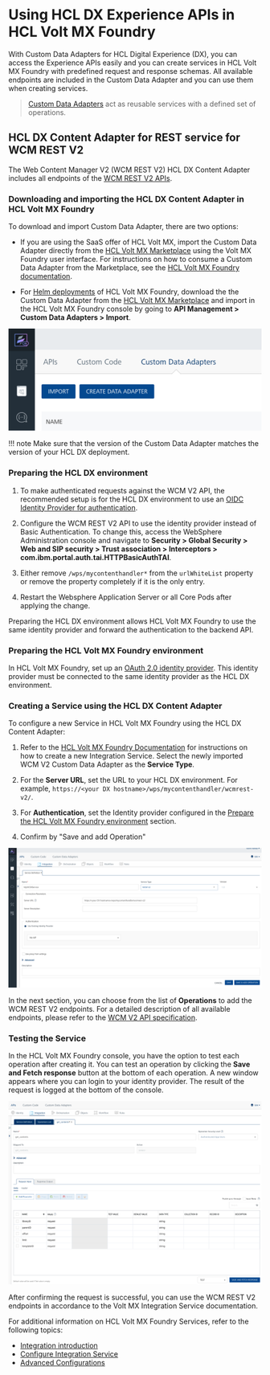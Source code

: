 # Using HCL DX Experience APIs in HCL Volt MX Foundry

With Custom Data Adapters for HCL Digital Experience (DX), you can access the Experience APIs easily and you can create services in HCL Volt MX Foundry with predefined request and response schemas. All available endpoints are included in the Custom Data Adapter and you can use them when creating services.

> [Custom Data Adapters](https://opensource.hcltechsw.com/volt-mx-docs/95/docs/documentation/Foundry/voltmx_foundry_user_guide/Content/CustomDataConfig.html) act as reusable services with a defined set of operations.

## HCL DX Content Adapter for REST service for WCM REST V2

The Web Content Manager V2 (WCM REST V2) HCL DX Content Adapter includes all endpoints of the [WCM REST V2 APIs](../../../../manage_content/wcm_development/wcm_rest_v2/index.md).

### Downloading and importing the HCL DX Content Adapter in HCL Volt MX Foundry

To download and import Custom Data Adapter, there are two options:

- If you are using the SaaS offer of HCL Volt MX, import the Custom Data Adapter directly from the [HCL Volt MX Marketplace](https://marketplace.hclvoltmx.com/) using the Volt MX Foundry user interface. For instructions on how to consume a Custom Data Adapter from the Marketplace, see the [HCL Volt MX Foundry documentation](https://opensource.hcltechsw.com/volt-mx-docs/95/docs/documentation/Iris/iris_tutorials/Content/Module/consuming_data_adapter_from_marketplace.html).

- For [Helm deployments](../installation/index.md) of HCL Volt MX Foundry, download the the Custom Data Adapter from the [HCL Volt MX Marketplace](https://marketplace.hclvoltmx.com/) and import in the HCL Volt MX Foundry console by going to **API Management > Custom Data Adapters > Import**.

![Import the Custom Data Adapter](../../../../images/MXImportAdapter.png)

!!! note
    Make sure that the version of the Custom Data Adapter matches the version of your HCL DX deployment.

### Preparing the HCL DX environment

1. To make authenticated requests against the WCM V2 API, the recommended setup is for the HCL DX environment to use an [OIDC Identity Provider for authentication](../../../../deployment/manage/security/people/authentication/oidc/index.md).

2. Configure the WCM REST V2 API to use the identity provider instead of Basic Authentication. To change this, access the WebSphere Administration console and navigate to **Security > Global Security > Web and SIP security > Trust association > Interceptors > com.ibm.portal.auth.tai.HTTPBasicAuthTAI**.

3. Either remove `/wps/mycontenthandler*` from the `urlWhiteList` property or remove the property completely if it is the only entry. 

4. Restart the Websphere Application Server or all Core Pods after applying the change.

Preparing the HCL DX environment allows HCL Volt MX Foundry to use the same identity provider and forward the authentication to the backend API.

### Preparing the HCL Volt MX Foundry environment

In HCL Volt MX Foundry, set up an [OAuth 2.0 identity provider](https://opensource.hcltechsw.com/volt-mx-docs/95/docs/documentation/Foundry/voltmx_foundry_user_guide/Content/Identity10_VoltMX_OAuth2.html). This identity provider must be connected to the same identity provider as the HCL DX environment.

### Creating a Service using the HCL DX Content Adapter

To configure a new Service in HCL Volt MX Foundry using the HCL DX Content Adapter:

1. Refer to the [HCL Volt MX Foundry Documentation](https://opensource.hcltechsw.com/volt-mx-docs/95/docs/documentation/Foundry/voltmx_foundry_user_guide/Content/ConfigureIntegrationService.html) for instructions on how to create a new Integration Service. Select the newly imported WCM V2 Custom Data Adapter as the **Service Type**.

2. For the **Server URL**, set the URL to your HCL DX environment. For example, `https://<your DX hostname>/wps/mycontenthandler/wcmrest-v2/`. 

3. For **Authentication**, set the Identity provider configured in the [Prepare the HCL Volt MX Foundry environment](#prepare-the-hcl-volt-mx-foundry-environment) section.

4. Confirm by "Save and add Operation"

![Create a Service](../../../../images/MXServiceCreation.png)

In the next section, you can choose from the list of **Operations** to add the WCM REST V2 endpoints. For a detailed description of all available endpoints, please refer to the [WCM V2 API specification](https://opensource.hcltechsw.com/experience-api-documentation/wcm-api/).

### Testing the Service

In the HCL Volt MX Foundry console, you have the option to test each operation after creating it. You can test an operation by clicking the **Save and Fetch response** button at the bottom of each operation. A new window appears where you can login to your identity provider. The result of the request is logged at the bottom of the console.

![Test the operation](../../../../images/MXTestOperation.png)

After confirming the request is successful, you can use the WCM REST V2 endpoints in accordance to the Volt MX Integration Service documentation.

For additional information on HCL Volt MX Foundry Services, refer to the following topics:

- [Integration introduction](https://opensource.hcltechsw.com/volt-mx-docs/95/docs/documentation/Foundry/voltmx_foundry_user_guide/Content/Services.html)
- [Configure Integration Service](https://opensource.hcltechsw.com/volt-mx-docs/95/docs/documentation/Foundry/voltmx_foundry_user_guide/Content/ConfigureIntegrationService.html)
- [Advanced Configurations](https://opensource.hcltechsw.com/volt-mx-docs/95/docs/documentation/Foundry/voltmx_foundry_user_guide/Content/Advanced_Configurations.html)
